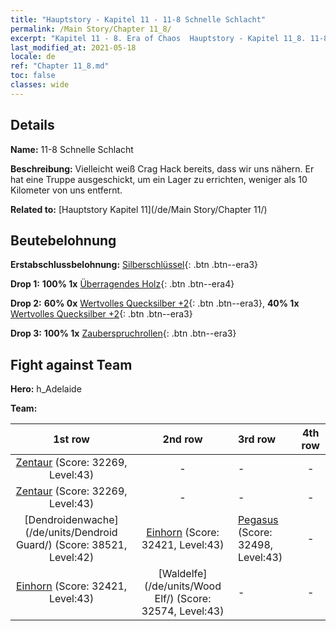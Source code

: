 ```yaml
---
title: "Hauptstory - Kapitel 11 - 11-8 Schnelle Schlacht"
permalink: /Main Story/Chapter 11_8/
excerpt: "Kapitel 11 - 8. Era of Chaos  Hauptstory - Kapitel 11_8. 11-8 Schnelle Schlacht"
last_modified_at: 2021-05-18
locale: de
ref: "Chapter 11_8.md"
toc: false
classes: wide
---
```


## Details

 **Name:** 11-8 Schnelle Schlacht

 **Beschreibung:** Vielleicht weiß Crag Hack bereits, dass wir uns nähern. Er hat eine Truppe ausgeschickt, um ein Lager zu errichten, weniger als 10 Kilometer von uns entfernt.

 **Related to:** [Hauptstory Kapitel 11](/de/Main Story/Chapter 11/)

## Beutebelohnung

 **Erstabschlussbelohnung:** [Silberschlüssel](/ItemsDE/con_693/){: .btn .btn--era3}

 **Drop 1:** **100% 1x** [Überragendes Holz](/ItemsDE/mat_34/){: .btn .btn--era4}

 **Drop 2:** **60% 0x** [Wertvolles Quecksilber +2](/ItemsDE/mat_28/){: .btn .btn--era3}, **40% 1x** [Wertvolles Quecksilber +2](/ItemsDE/mat_28/){: .btn .btn--era3}

 **Drop 3:** **100% 1x** [Zauberspruchrollen](/ItemsDE/con_694/){: .btn .btn--era3}


## Fight against Team
 **Hero:** h_Adelaide

 **Team:**


  | 1st row | 2nd row | 3rd row | 4th row |
  |:----:|:----:|:----|:----:|
  | [Zentaur](/de/units/Centaur/) (Score: 32269, Level:43)  | - | - | - |
  | [Zentaur](/de/units/Centaur/) (Score: 32269, Level:43)  | - | - | - |
  | [Dendroidenwache](/de/units/Dendroid Guard/) (Score: 38521, Level:42)  | [Einhorn](/de/units/Unicorn/) (Score: 32421, Level:43)  | [Pegasus](/de/units/Pegasus/) (Score: 32498, Level:43)  | - |
  | [Einhorn](/de/units/Unicorn/) (Score: 32421, Level:43)  | [Waldelfe](/de/units/Wood Elf/) (Score: 32574, Level:43)  | - | - |


